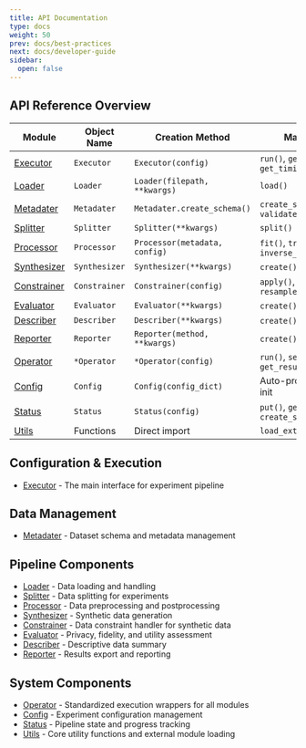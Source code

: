 ```yaml
---
title: API Documentation
type: docs
weight: 50
prev: docs/best-practices
next: docs/developer-guide
sidebar:
  open: false
---
```



## API Reference Overview

| Module | Object Name | Creation Method | Main Methods |
|--------|-------------|-----------------|--------------|
| [Executor](./executor) | `Executor` | `Executor(config)` | `run()`, `get_result()`, `get_timing()` |
| [Loader](./loader) | `Loader` | `Loader(filepath, **kwargs)` | `load()` |
| [Metadater](./metadater) | `Metadater` | `Metadater.create_schema()` | `create_schema()`, `validate_schema()` |
| [Splitter](./splitter) | `Splitter` | `Splitter(**kwargs)` | `split()` |
| [Processor](./processor) | `Processor` | `Processor(metadata, config)` | `fit()`, `transform()`, `inverse_transform()` |
| [Synthesizer](./synthesizer) | `Synthesizer` | `Synthesizer(**kwargs)` | `create()`, `fit_sample()` |
| [Constrainer](./constrainer) | `Constrainer` | `Constrainer(config)` | `apply()`, `resample_until_satisfy()` |
| [Evaluator](./evaluator) | `Evaluator` | `Evaluator(**kwargs)` | `create()`, `eval()` |
| [Describer](./describer) | `Describer` | `Describer(**kwargs)` | `create()`, `eval()` |
| [Reporter](./reporter) | `Reporter` | `Reporter(method, **kwargs)` | `create()`, `report()` |
| [Operator](./operator) | `*Operator` | `*Operator(config)` | `run()`, `set_input()`, `get_result()` |
| [Config](./config) | `Config` | `Config(config_dict)` | Auto-processing during init |
| [Status](./status) | `Status` | `Status(config)` | `put()`, `get_result()`, `create_snapshot()` |
| [Utils](./utils) | Functions | Direct import | `load_external_module()` |

## Configuration & Execution
- [Executor](./executor) - The main interface for experiment pipeline

## Data Management
- [Metadater](./metadater) - Dataset schema and metadata management

## Pipeline Components
- [Loader](./loader) - Data loading and handling
- [Splitter](./splitter) - Data splitting for experiments
- [Processor](./processor) - Data preprocessing and postprocessing
- [Synthesizer](./synthesizer) - Synthetic data generation
- [Constrainer](./constrainer) - Data constraint handler for synthetic data
- [Evaluator](./evaluator) - Privacy, fidelity, and utility assessment
- [Describer](./describer) - Descriptive data summary
- [Reporter](./reporter) - Results export and reporting

## System Components
- [Operator](./operator) - Standardized execution wrappers for all modules
- [Config](./config) - Experiment configuration management
- [Status](./status) - Pipeline state and progress tracking
- [Utils](./utils) - Core utility functions and external module loading